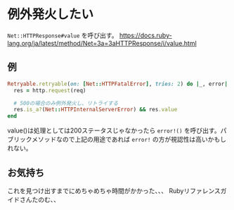 # 例外発火したい

`Net::HTTPResponse#value` を呼び出す。
<https://docs.ruby-lang.org/ja/latest/method/Net=3a=3aHTTPResponse/i/value.html>  
  
## 例

```ruby
Retryable.retryable(on: [Net::HTTPFatalError], tries: 2) do |_, error|
  res = http.request(req)

  # 500の場合のみ例外発火し、リトライする
  res.is_a?(Net::HTTPInternalServerError) && res.value
end
```

value()は処理としては200ステータスじゃなかったら `error!()` を呼び出す。パブリックメソッドなので上記の用途であれば `error!` の方が視認性は高いかもしれない。

## お気持ち

これを見つけ出すまでにめちゃめちゃ時間がかかった、、、
Rubyリファレンスガイドさんたのむ、、
